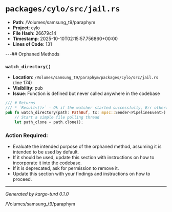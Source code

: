# `packages/cylo/src/jail.rs`

- **Path**: /Volumes/samsung_t9/paraphym
- **Project**: cylo
- **File Hash**: 26679c14  
- **Timestamp**: 2025-10-10T02:15:57.756860+00:00  
- **Lines of Code**: 131

---## Orphaned Methods


### `watch_directory()`

- **Location**: `/Volumes/samsung_t9/paraphym/packages/cylo/src/jail.rs` (line 174)
- **Visibility**: pub
- **Issue**: Function is defined but never called anywhere in the codebase

```rust
/// # Returns
/// * `Result<()>` - Ok if the watcher started successfully, Err otherwise
pub fn watch_directory(path: PathBuf, tx: mpsc::Sender<PipelineEvent>) -> Result<(), StorageError> {
    // Start a simple file polling thread
    let path_clone = path.clone();
```

### Action Required:

- Evaluate the intended purpose of the orphaned method, assuming it is intended to be used by default.
- If it should be used, update this section with instructions on how to incorporate it into the codebase.
- If it is deprecated, ask for permission to remove it.
- Update this section with your findings and instructions on how to proceed.

---

*Generated by kargo-turd 0.1.0*

/Volumes/samsung_t9/paraphym